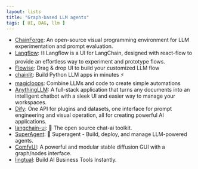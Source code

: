 ```yaml
---
layout: lists
title: "Graph-based LLM agents"
tags: [ UI, DAG, llm ]
---
```


* [ChainForge](https://github.com/ianarawjo/ChainForge):  An open-source visual programming environment for LLM experimentation and prompt evaluation. 
* [Langflow](https://github.com/logspace-ai/langflow):  ⛓️ Langflow is a UI for LangChain, designed with react-flow to provide an effortless way to experiment and prototype flows.
* [Flowise](https://github.com/FlowiseAI/Flowise): Drag & drop UI to build your customized LLM flow 
* [chainlit](https://github.com/Chainlit/chainlit):  Build Python LLM apps in minutes ⚡️ 
* [magicloops](https://magicloops.dev/): Combine LLMs and code to create simple automations 
* [AnythingLLM](https://github.com/Mintplex-Labs/anything-llm):  A full-stack application that turns any documents into an intelligent chatbot with a sleek UI and easier way to manage your workspaces.
* [Dify](https://github.com/langgenius/dify):  One API for plugins and datasets, one interface for prompt engineering and visual operation, all for creating powerful AI applications. 
* [langchain-ui](https://github.com/homanp/langchain-ui):  🧬 The open source chat-ai toolkit.
* [SuperAgent](https://github.com/homanp/superagent):  🥷 Superagent - Build, deploy, and manage LLM-powered agents.
* [ComfyUI](https://github.com/comfyanonymous/ComfyUI): A powerful and modular stable diffusion GUI with a graph/nodes interface.
* [lingtual](https://lingtual.com/): Build AI Business Tools Instantly.
